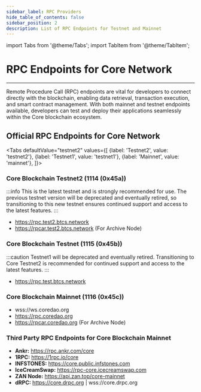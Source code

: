 ```yaml
---
sidebar_label: RPC Providers
hide_table_of_contents: false
sidebar_position: 2
description: List of RPC Endpoints for Testnet and Mainnet
---
```


import Tabs from '@theme/Tabs';
import TabItem from '@theme/TabItem';


# RPC Endpoints for Core Network

---

Remote Procedure Call (RPC) endpoints are vital for developers to connect directly with the blockchain, enabling data retrieval, transaction execution, and smart contract management. With both mainnet and testnet endpoints available, developers can test and deploy their applications seamlessly within the Core blockchain ecosystem.

## Official RPC Endpoints for Core Network

<Tabs defaultValue="testnet2" values={[
{label: 'Testnet2', value: 'testnet2'},
{label: 'Testnet1', value: 'testnet1'},
{label: 'Mainnet', value: 'mainnet'},
]}>
<TabItem value="testnet2">

### Core Blockchain Testnet2 (1114 (0x45a))
:::info
This is the latest testnet and is strongly recommended for use. The previous testnet version will be deprecated and eventually retired, so transitioning to this new testnet ensures continued support and access to the latest features.
:::

- https://rpc.test2.btcs.network 
- https://rpcar.test2.btcs.network (For Archive Node)


</TabItem>
<TabItem value="testnet1">

### Core Blockchain Testnet (1115 (0x45b))

:::caution
Testnet1 will be deprecated and eventually retired. Transitioning to Core Testnet2 is recommended for continued support and access to the latest features.
:::

- https://rpc.test.btcs.network

</TabItem>

<TabItem value="mainnet">

### Core Blockchain Mainnet (1116 (0x45c))

- wss://ws.coredao.org
- https://rpc.coredao.org
- https://rpcar.coredao.org (For Archive Node)

</TabItem>
</Tabs>


### Third Party RPC Endpoints for Core Blockchain Mainnet

- **Ankr:** https://rpc.ankr.com/core
- **1RPC:** https://1rpc.io/core
- **INFSTONES:** https://core.public.infstones.com
- **IceCreamSwap:** https://rpc-core.icecreamswap.com
- **ZAN Node:** https://api.zan.top/core-mainnet
- **dRPC:** https://core.drpc.org | wss://core.drpc.org
